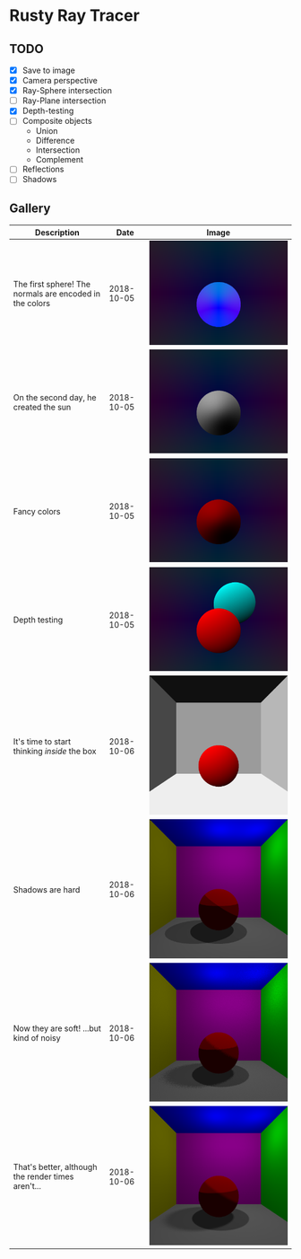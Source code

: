 # Rusty Ray Tracer

## TODO

- [X] Save to image
- [X] Camera perspective
- [X] Ray-Sphere intersection
- [ ] Ray-Plane intersection
- [X] Depth-testing
- [ ] Composite objects
  - Union
  - Difference
  - Intersection
  - Complement
- [ ] Reflections
- [ ] Shadows

## Gallery

| Description | Date | Image |
| --- | ---  | --- |
| The first sphere! The normals are encoded in the colors | 2018-10-05 | ![](gallery/out0.png) |
| On the second day, he created the sun | 2018-10-05 | ![](gallery/out1.png) |
| Fancy colors | 2018-10-05 | ![](gallery/out2.png) |
| Depth testing | 2018-10-05 | ![](gallery/out3.png) |
| It's time to start thinking *inside* the box | 2018-10-06 | ![](gallery/out4.png) |
| Shadows are hard | 2018-10-06 | ![](gallery/out5.png) |
| Now they are soft! ...but kind of noisy | 2018-10-06 | ![](gallery/out6.png) |
| That's better, although the render times aren't... | 2018-10-06 | ![](gallery/out7.png) |

